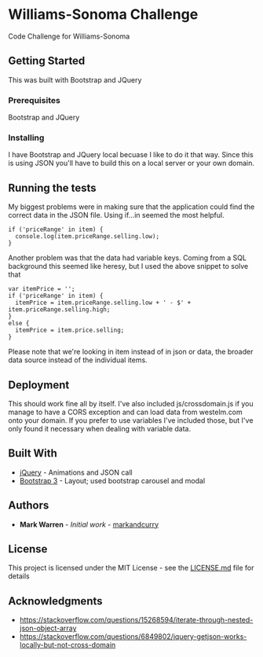 # Williams-Sonoma Challenge

Code Challenge for Williams-Sonoma

## Getting Started

This was built with Bootstrap and JQuery

### Prerequisites

Bootstrap and JQuery

### Installing

I have Bootstrap and JQuery local becuase I like to do it that way. Since this is using JSON you'll have to build this on a local server or your own domain.

## Running the tests

My biggest problems were in making sure that the application could find the correct data in the JSON file. Using if...in seemed the most helpful.

```
if ('priceRange' in item) {
  console.log(item.priceRange.selling.low);
}
```
Another problem was that the data had variable keys. Coming from a SQL background this seemed like heresy, but I used the above snippet to solve that

```
var itemPrice = '';
if ('priceRange' in item) {
  itemPrice = item.priceRange.selling.low + ' - $' + item.priceRange.selling.high;
}
else {
  itemPrice = item.price.selling;
}
```

Please note that we're looking in item instead of in json or data, the broader data source instead of the individual items.

## Deployment

This should work fine all by itself. I've also included js/crossdomain.js if you manage to have a CORS exception and can load data from westelm.com onto your domain. If you prefer to use variables I've included those, but I've only found it necessary when dealing with variable data.

## Built With

* [jQuery](https://jquery.com/) - Animations and JSON call
* [Bootstrap 3](http://getbootstrap.com/docs/3.3/) - Layout; used bootstrap carousel and modal

## Authors

* **Mark Warren** - *Initial work* - [markandcurry](https://github.com/markandcurry)

## License

This project is licensed under the MIT License - see the [LICENSE.md](LICENSE.md) file for details

## Acknowledgments

* https://stackoverflow.com/questions/15268594/iterate-through-nested-json-object-array
* https://stackoverflow.com/questions/6849802/jquery-getjson-works-locally-but-not-cross-domain
